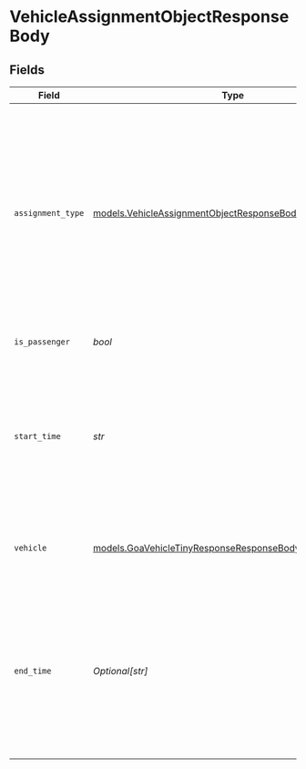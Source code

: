# VehicleAssignmentObjectResponseBody


## Fields

| Field                                                                                                                                                                                                                                                                                                                    | Type                                                                                                                                                                                                                                                                                                                     | Required                                                                                                                                                                                                                                                                                                                 | Description                                                                                                                                                                                                                                                                                                              | Example                                                                                                                                                                                                                                                                                                                  |
| ------------------------------------------------------------------------------------------------------------------------------------------------------------------------------------------------------------------------------------------------------------------------------------------------------------------------ | ------------------------------------------------------------------------------------------------------------------------------------------------------------------------------------------------------------------------------------------------------------------------------------------------------------------------ | ------------------------------------------------------------------------------------------------------------------------------------------------------------------------------------------------------------------------------------------------------------------------------------------------------------------------ | ------------------------------------------------------------------------------------------------------------------------------------------------------------------------------------------------------------------------------------------------------------------------------------------------------------------------ | ------------------------------------------------------------------------------------------------------------------------------------------------------------------------------------------------------------------------------------------------------------------------------------------------------------------------ |
| `assignment_type`                                                                                                                                                                                                                                                                                                        | [models.VehicleAssignmentObjectResponseBodyAssignmentType](../models/vehicleassignmentobjectresponsebodyassignmenttype.md)                                                                                                                                                                                               | :heavy_check_mark:                                                                                                                                                                                                                                                                                                       | Assignment type of the driver-vehicle assignment, indicating the provenance of the assignment. The only type of assignment supported right now is `driverApp` assignments. This list could change, so it is recommended that clients gracefully handle any types not enumerated in this list.  Valid values: `driverApp` | driverApp                                                                                                                                                                                                                                                                                                                |
| `is_passenger`                                                                                                                                                                                                                                                                                                           | *bool*                                                                                                                                                                                                                                                                                                                   | :heavy_check_mark:                                                                                                                                                                                                                                                                                                       | Boolean indicating whether the driver is a passenger.                                                                                                                                                                                                                                                                    | false                                                                                                                                                                                                                                                                                                                    |
| `start_time`                                                                                                                                                                                                                                                                                                             | *str*                                                                                                                                                                                                                                                                                                                    | :heavy_check_mark:                                                                                                                                                                                                                                                                                                       |  A start time in RFC 3339 format. Millisecond precision and timezones are supported. (Examples: 2019-06-13T19:08:25Z, 2019-06-13T19:08:25.455Z, OR 2015-09-15T14:00:12-04:00).                                                                                                                                           | 2019-06-13T19:08:25Z                                                                                                                                                                                                                                                                                                     |
| `vehicle`                                                                                                                                                                                                                                                                                                                | [models.GoaVehicleTinyResponseResponseBody](../models/goavehicletinyresponseresponsebody.md)                                                                                                                                                                                                                             | :heavy_check_mark:                                                                                                                                                                                                                                                                                                       | A minified vehicle object. This object is only returned if the route is assigned to the vehicle.                                                                                                                                                                                                                         |                                                                                                                                                                                                                                                                                                                          |
| `end_time`                                                                                                                                                                                                                                                                                                               | *Optional[str]*                                                                                                                                                                                                                                                                                                          | :heavy_minus_sign:                                                                                                                                                                                                                                                                                                       |  An end time in RFC 3339 format. Omitted if not applicable. Millisecond precision and timezones are supported. (Examples: 2019-06-13T19:08:25Z, 2019-06-13T19:08:25.455Z, OR 2015-09-15T14:00:12-04:00).                                                                                                                 | 2019-06-13T19:08:25Z                                                                                                                                                                                                                                                                                                     |